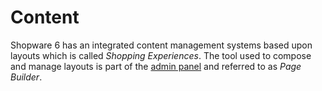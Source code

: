 # Content

Shopware 6 has an integrated content management systems based upon layouts which is called _Shopping Experiences_. The tool used to compose and manage layouts is part of the [admin panel](../../framework/architecture/administration-concept) and referred to as _Page Builder_.

<PageRef page="shopping-experiences-cms" title="Shopping Experiences" />

